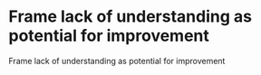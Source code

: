 # Frame lack of understanding as potential for improvement
Frame lack of understanding as potential for improvement

<!-- #Life -->

<!-- {BearID:6A5BA033-E251-48A0-974E-60DEB76B9170-15756-00001303669677FC} -->
